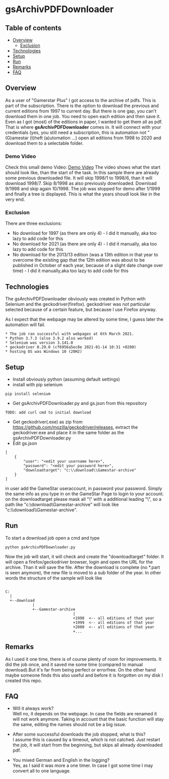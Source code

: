 # gsArchivPDFDownloader

## Table of contents
- [Overview](#Overview) 
  * [Exclusion](#Exclusion)
- [Technologies](#technologies)
- [Setup](#setup)
- [Run](#run)
- [Remarks](#remarks)
- [FAQ](#faq)

## Overview
As a user of "Gamerstar Plus" I got access to the archive of pdfs.
This is part of the subscription. 
There is the option to download the previous and current editions from 1997 to current day.
But there is one gap, you can't download them in one job. You need to open each edition and then save it.
Even as I got (most) of the editions in paper, I wanted to get them all as pdf.
That is where **gsArchivPDFDownloader** comes in. It will connect with your credentials (yes, you still need a subscription, this is automation not "(G)amestar (t)heft (a)utomation ...)
open all editions from 1998 to 2020 and download them to a selectable folder.

### Demo Video
Check this small demo Video: 
[Demo Video](http://www.kastaban.de/demo_mp4/gsArchivePDFDownloader.mp4 "Demo Video")
The video shows what the start should look like, than the start of the task. In this sample there are already some previous downloaded file. It will skip 1998/1 to 1998/6, than it will download 1998/7. Skip 8/1998 as also previously downloaded. Download 9/1998 and skip again 10/1998. The job was stopped for demo after 1/1999 and finally a tree is displayed. This is what the years shoudl look like in the very end.

### Exclusion
There are three exclusions:
* No download for 1997 (as there are only 4) - I did it manually, aka too lazy to add code for this
* No download for 2021 (as there are only 4) - I did it manually, aka too lazy to add code for this
* No download for the 2013/13 edition (was a 13th edition in that year to overcome the existing gap that the 12th edition was about to be published in October of each year, because of a slight date change over time) - I did it manually,aka too lazy to add code for this



## Technologies
The gsArchivPDFDownloader obviously was created in Python with Selenium and the geckodriver(firefox).
geckodriver was not particular selected because of a certain feature, but because I use Firefox anyway.

As I expect that the webpage may be altered by some time, I guess later the automation will fail.
```
* The job ran successful with webpages at 6th March 2021.
* Python 3.7.3 (also 3.9.2 also worked)
* Selenium was version 3.141.0
* geckodriver 0.29.0 (cf6956a5ec8e 2021-01-14 10:31 +0200)
* hosting OS was Windows 10 (20H2)
```

## Setup
* Install obviously python (assuming default settings)
* install with pip selenium
```
pip install selenium
```
* Get gsArchivPDFDownloader.py and gs.json from this repository
```
TODO: add curl cmd to initial download 
```
* Get geckodriver(.exe) as zip from 
https://github.com/mozilla/geckodriver/releases, extract the geckodriver.exe
and place it in the same folder as the gsArchivPDFDownloader.py
* Edit gs.json
```
[
    {
        "user": "<edit your username here>",
        "password": "<edit your password here>",
        "downloadtarget": "c:\\download\\Gamestar-archive"
    }
]
```
in user add the GameStar useraccount, in password your password. Simply the same info as you type in on the GameStar Page to login to your account.
on the downloadtarget please mask all "\\" with a additional leading "\\", so a path like "c:\\download\\Gamestar-archive" will look like "c:\\\\download\\\\Gamestar-archive".

## Run
To start a download job open a cmd and type
```
python gsArchivPDFDownloader.py
```

Now the job will start, it will check and create the "downloadtarget" folder.
It will open a firefox/geckodriver browser, login and open the URL for the archive.
Than it will save the file. After the download is complete (no *.part is seen anymore), the new file is moved to a sub folder of the year.
In other words the structure of the sample will look like
```

C:
  |
  +--download
            |
            +--Gamestar-archive
                              |
                              +1998  <-- all editions of that year
                              +1999  <-- all editions of that year
                              +2000  <-- all editions of that year
                              +...         
```

## Remarks
As I used it one time, there is of course plenty of room for improvements.
It did the job once, and it saved me some time (compared to manual download).But it's far from being perfect or errorfree. On the other hand maybe someone finds this also useful and before it is forgotten on my disk I created this repo.


## FAQ
* Will it always work?  
  Well no, it depends on the webpage. In case the fields are renamed it will not work anymore. Taking in account that the basic function will stay the same, editing the names should not be a big issue.

* After some successful downloads the job stopped, what is this?  
  I assume this is caused by a timeout, which is not catched. Just restart the job, it will start from the beginning, but skips all already downloaded pdf.

* You mixed German and English in the logging?  
  Yes, as I said it was more a one timer. In case I got some time I may convert all to one language.
